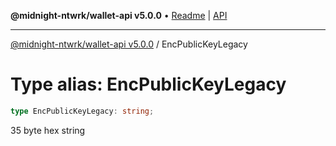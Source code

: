 **@midnight-ntwrk/wallet-api v5.0.0** • [Readme](../README.md) \| [API](../globals.md)

***

[@midnight-ntwrk/wallet-api v5.0.0](../README.md) / EncPublicKeyLegacy

# Type alias: EncPublicKeyLegacy

```ts
type EncPublicKeyLegacy: string;
```

35 byte hex string
